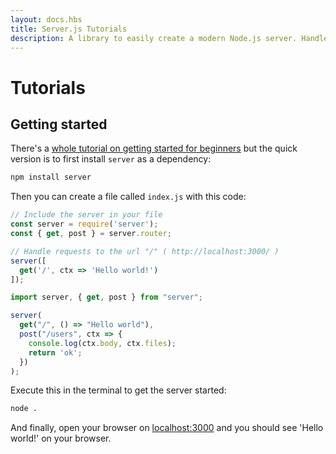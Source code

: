 ```yaml
---
layout: docs.hbs
title: Server.js Tutorials
description: A library to easily create a modern Node.js server. Handles HTTP, Websockets and all the small details.
---
```


# Tutorials

## Getting started

There's a [whole tutorial on getting started for beginners](https://serverjs.io/tutorials/getting-started/) but the quick version is to first install `server` as a dependency:

```bash
npm install server
```

Then you can create a file called `index.js` with this code:

```js
// Include the server in your file
const server = require('server');
const { get, post } = server.router;

// Handle requests to the url "/" ( http://localhost:3000/ )
server([
  get('/', ctx => 'Hello world!')
]);
```

```js
import server, { get, post } from "server";

server(
  get("/", () => "Hello world"),
  post("/users", ctx => {
    console.log(ctx.body, ctx.files);
    return 'ok';
  })
);
```

Execute this in the terminal to get the server started:

```bash
node .
```

And finally, open your browser on [localhost:3000](http://localhost:3000/) and you should see 'Hello world!' on your browser.
